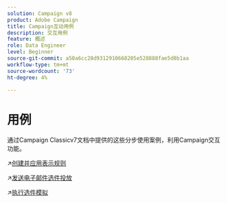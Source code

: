 ```yaml
---
solution: Campaign v8
product: Adobe Campaign
title: Campaign互动用例
description: 交互用例
feature: 概述
role: Data Engineer
level: Beginner
source-git-commit: a50a6cc28d9312910668205e528888fae5d0b1aa
workflow-type: tm+mt
source-wordcount: '73'
ht-degree: 4%

---
```


# 用例

通过Campaign Classicv7文档中提供的这些分步使用案例，利用Campaign交互功能。

:arrow_upper_right:[创建并应用表示规则](https://experienceleague.adobe.com/docs/campaign-classic/using/managing-offers/case-study/presentation-rules.html)

:arrow_upper_right:[发送电子邮件选件投放](https://experienceleague.adobe.com/docs/campaign-classic/using/managing-offers/case-study/offers-on-an-outbound-channel.html)

:arrow_upper_right:[执行选件模拟](https://experienceleague.adobe.com/docs/campaign-classic/using/managing-offers/case-study/offers-on-an-outbound-channel.html)

